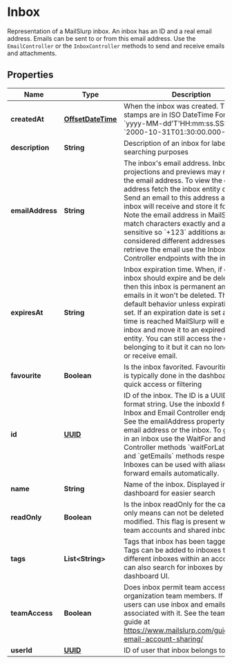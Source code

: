 

# Inbox

Representation of a MailSlurp inbox. An inbox has an ID and a real email address. Emails can be sent to or from this email address. Use the `EmailController` or the `InboxController` methods to send and receive emails and attachments.
## Properties

Name | Type | Description | Notes
------------ | ------------- | ------------- | -------------
**createdAt** | [**OffsetDateTime**](OffsetDateTime) | When the inbox was created. Time stamps are in ISO DateTime Format &#x60;yyyy-MM-dd&#39;T&#39;HH:mm:ss.SSSXXX&#x60; e.g. &#x60;2000-10-31T01:30:00.000-05:00&#x60;. |  [optional]
**description** | **String** | Description of an inbox for labelling and searching purposes |  [optional]
**emailAddress** | **String** | The inbox&#39;s email address. Inbox projections and previews may not include the email address. To view the email address fetch the inbox entity directly. Send an email to this address and the inbox will receive and store it for you. Note the email address in MailSlurp match characters exactly and are case sensitive so &#x60;+123&#x60; additions are considered different addresses. To retrieve the email use the Inbox and Email Controller endpoints with the inbox ID. |  [optional]
**expiresAt** | **String** | Inbox expiration time. When, if ever, the inbox should expire and be deleted. If null then this inbox is permanent and the emails in it won&#39;t be deleted. This is the default behavior unless expiration date is set. If an expiration date is set and the time is reached MailSlurp will expire the inbox and move it to an expired inbox entity. You can still access the emails belonging to it but it can no longer send or receive email. |  [optional]
**favourite** | **Boolean** | Is the inbox favorited. Favouriting inboxes is typically done in the dashboard for quick access or filtering |  [optional]
**id** | [**UUID**](UUID) | ID of the inbox. The ID is a UUID-V4 format string. Use the inboxId for calls to Inbox and Email Controller endpoints. See the emailAddress property for the email address or the inbox. To get emails in an inbox use the WaitFor and Inbox Controller methods &#x60;waitForLatestEmail&#x60; and &#x60;getEmails&#x60; methods respectively. Inboxes can be used with aliases to forward emails automatically. |  [optional]
**name** | **String** | Name of the inbox. Displayed in the dashboard for easier search |  [optional]
**readOnly** | **Boolean** | Is the inbox readOnly for the caller. Read only means can not be deleted or modified. This flag is present when using team accounts and shared inboxes. |  [optional]
**tags** | **List&lt;String&gt;** | Tags that inbox has been tagged with. Tags can be added to inboxes to group different inboxes within an account. You can also search for inboxes by tag in the dashboard UI. |  [optional]
**teamAccess** | **Boolean** | Does inbox permit team access for organization team members. If so team users can use inbox and emails associated with it. See the team access guide at https://www.mailslurp.com/guides/team-email-account-sharing/ |  [optional]
**userId** | [**UUID**](UUID) | ID of user that inbox belongs to |  [optional]



